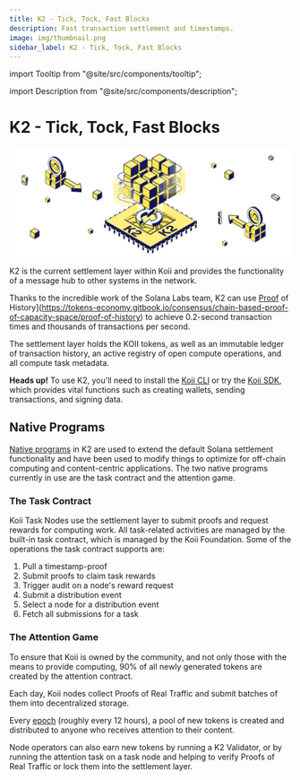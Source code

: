 ```yaml
---
title: K2 - Tick, Tock, Fast Blocks
description: Fast transaction settlement and timestamps.
image: img/thumbnail.png
sidebar_label: K2 - Tick, Tock, Fast Blocks
---
```


import Tooltip from "@site/src/components/tooltip";

import Description from "@site/src/components/description";

# K2 - Tick, Tock, Fast Blocks

![K2](./img/K2%20-%20Tick%2C%20Tock%2C%20Fast%20Blocks.svg)

<Description
  text="Fast transaction settlement and timestamps."
/>

K2 is the current settlement layer within Koii and provides the functionality of a message hub to other systems in the network.

Thanks to the incredible work of the Solana Labs team, K2 can use [Proof](https://tokens-economy.gitbook.io/consensus/chain-based-proof-of-capacity-space/proof-of-history) of History](https://tokens-economy.gitbook.io/consensus/chain-based-proof-of-capacity-space/proof-of-history) to achieve 0.2-second transaction times and thousands of transactions per second.&#x20;

The settlement layer holds the KOII tokens, as well as an immutable ledger of transaction history, an active registry of open compute operations, and all compute task metadata.

**Heads up!** To use K2, you'll need to install the [Koii CLI](/develop/category/koii-command-line-tool) or try the [Koii SDK](/develop/koii-software-toolkit-sdk/what-is-the-koii-sdk), which provides vital functions such as creating wallets, sending transactions, and signing data.

## Native Programs

[Native programs](https://docs.solana.com/developing/runtime-facilities/programs) in K2 are used to extend the default Solana settlement functionality and have been used to modify things to optimize for off-chain computing and content-centric applications. The two native programs currently in use are the task contract and the attention game.

### The Task Contract

Koii Task Nodes use the settlement layer to submit proofs and request rewards for computing work.
All task-related activities are managed by the built-in task contract, which is managed by the Koii Foundation. Some of the operations the task contract supports are:

1. Pull a timestamp-proof&#x20;
2. Submit proofs to claim task rewards
3. Trigger audit on a node's reward request
4. Submit a distribution event
5. Select a node for a distribution event
6. Fetch all submissions for a task

### The Attention Game

To ensure that Koii is owned by the community, and not only those with the means to provide computing, 90% of all newly generated tokens are created by the attention contract.

Each day, Koii nodes collect Proofs of Real Traffic and submit batches of them into decentralized storage.

Every [epoch](https://docs.solana.com/terminology#epoch) (roughly every 12 hours), a pool of new tokens is created and distributed to anyone who receives attention to their content. 

Node operators can also earn new tokens by running a K2 Validator, or by running the attention task on a task node and helping to verify Proofs of Real Traffic or lock them into the settlement layer.
